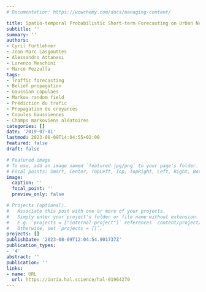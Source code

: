 ```yaml
---
# Documentation: https://wowchemy.com/docs/managing-content/

title: Spatio-temporal Probabilistic Short-term Forecasting on Urban Networks
subtitle: ''
summary: ''
authors:
- Cyril Furtlehner
- Jean-Marc Lasgouttes
- Alessandro Attanasi
- Lorenzo Meschini
- Marco Pezzulla
tags:
- Traffic forecasting
- Belief propagation
- Gaussian copulaes
- Markov random field
- Prédiction du trafic
- Propagation de croyances
- Copules Gaussiennes
- Champs markoviens aléatoires
categories: []
date: '2019-07-01'
lastmod: 2023-08-09T14:04:55+02:00
featured: false
draft: false

# Featured image
# To use, add an image named `featured.jpg/png` to your page's folder.
# Focal points: Smart, Center, TopLeft, Top, TopRight, Left, Right, BottomLeft, Bottom, BottomRight.
image:
  caption: ''
  focal_point: ''
  preview_only: false

# Projects (optional).
#   Associate this post with one or more of your projects.
#   Simply enter your project's folder or file name without extension.
#   E.g. `projects = ["internal-project"]` references `content/project/deep-learning/index.md`.
#   Otherwise, set `projects = []`.
projects: []
publishDate: '2023-08-09T12:04:54.901737Z'
publication_types:
- '4'
abstract: ''
publication: ''
links:
- name: URL
  url: https://inria.hal.science/hal-01964270
---
```

